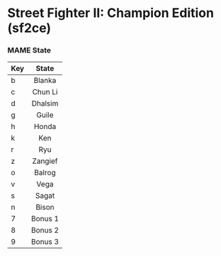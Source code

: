 # Street Fighter II: Champion Edition (sf2ce)

### MAME State

| Key     | State           |
| ------- |:---------------:|
| b       | Blanka          |
| c       | Chun Li         |
| d       | Dhalsim         |
| g       | Guile           |
| h       | Honda           |
| k       | Ken             |
| r       | Ryu             |
| z       | Zangief         |
| o       | Balrog          |
| v       | Vega            |
| s       | Sagat           |
| n       | Bison           |
| 7       | Bonus 1         |
| 8       | Bonus 2         |
| 9       | Bonus 3         |
